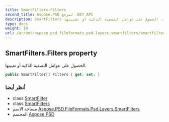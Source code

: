 ```yaml
---
title: SmartFilters.Filters
second_title: Aspose.PSD لمرجع .NET API
description: SmartFilters ملكية. الحصول على عوامل التصفية الذكية أو تعيينها.
type: docs
weight: 10
url: /ar/net/aspose.psd.fileformats.psd.layers.smartfilters/smartfilters/filters/
---
```

## SmartFilters.Filters property

الحصول على عوامل التصفية الذكية أو تعيينها.

```csharp
public SmartFilter[] Filters { get; set; }
```

### أنظر أيضا

* class [SmartFilter](../../smartfilter/)
* class [SmartFilters](../)
* مساحة الاسم [Aspose.PSD.FileFormats.Psd.Layers.SmartFilters](../../smartfilters/)
* المجسم [Aspose.PSD](../../../)


